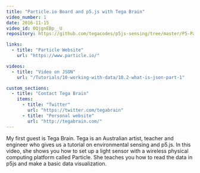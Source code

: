 ```yaml
---
title: "Particle.io Board and p5.js with Tega Brain"
video_number: 1
date: 2016-11-15
video_id: 0QjgnEBp__U
repository: https://github.com/tegacodes/p5js-sensing/tree/master/P5-Particle

links:
  - title: "Particle Website"
    url: "https://www.particle.io/"

videos:
  - title: "Video on JSON"
    url: "/Tutorials/10-working-with-data/10.2-what-is-json-part-1"

custom_sections:
  - title: "Contact Tega Brain"
    items:
      - title: "Twitter"
        url: "https://twitter.com/tegabrain"
      - title: "Personal website"
        url: "http://tegabrain.com/"
---
```


My first guest is Tega Brain. Tega is an Australian artist, teacher and engineer who gives us a tutorial on environmental sensing and p5.js. In this video, she shows you how to set up a light sensor with a wireless physical computing platform called Particle. She teaches you how to read the data in p5js and make a basic data visualization.
